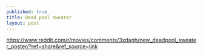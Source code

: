 ```yaml
---
published: true
title: Dead pool sweater
layout: post
---
```

https://www.reddit.com/r/movies/comments/3xdagh/new_deadpool_sweater_poster/?ref=share&ref_source=link 